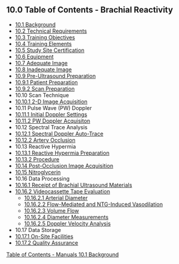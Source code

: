 ## 10.0 Table of Contents - Brachial Reactivity

* [10.1 Background](:pages_path:/manuals/brachial-reactivity/10-01-background.md)
* [10.2 Technical Requirements](:pages_path:/manuals/brachial-reactivity/10-02-technical-requirements.md)
* [10.3 Training Objectives](:pages_path:/manuals/brachial-reactivity/10-03-training-objectives.md)
* [10.4 Training Elements](:pages_path:/manuals/brachial-reactivity/10-04-training-elements.md)
* [10.5 Study Site Certification](:pages_path:/manuals/brachial-reactivity/10-05-study-site-certification.md)
* [10.6 Equipment](:pages_path:/manuals/brachial-reactivity/10-06-equipment.md)
* [10.7 Adequate Image](:pages_path:/manuals/brachial-reactivity/10-07-adequate-image.md)
* [10.8 Inadequate Image](:pages_path:/manuals/brachial-reactivity/10-08-inadequate-image.md)
* [10.9 Pre-Ultrasound Preparation](:pages_path:/manuals/brachial-reactivity/10-09-00-preultrasound-preparation.md)
 * [10.9.1 Patient Preparation](:pages_path:/manuals/brachial-reactivity/10-09-01-patient-preparation.md)
 * [10.9.2 Scan Preparation](:pages_path:/manuals/brachial-reactivity/10-09-02-scan-preparation.md)
* 10.10 Scan Technique
 * [10.10.1 2-D Image Acquisition](:pages_path:/manuals/brachial-reactivity/10-10-01-2d-image-acquisition.md)
* 10.11 Pulse Wave (PW) Doppler
 * [10.11.1 Initial Doppler Settings](:pages_path:/manuals/brachial-reactivity/10-11-01-initial-doppler-settings.md)
 * [10.11.2 PW Doppler Acquisiton](:pages_path:/manuals/brachial-reactivity/10-11-02-pw-doppler-acquisition.md)
* 10.12 Spectral Trace Analysis
 * [10.12.1 Spectral Doppler Auto-Trace](:pages_path:/manuals/brachial-reactivity/10-12-01-spectral-doppler-autotrace.md)
 * [10.12.2 Artery Occlusion](:pages_path:/manuals/brachial-reactivity/10-12-02-artery-occulsion.md)
* 10.13 Reactive Hypermia
 * [10.13.1 Reactive Hypermia Preparation](:pages_path:/manuals/brachial-reactivity/10-13-01-reactive-hypermia-preparation.md)
 * [10.13.2 Procedure](:pages_path:/manuals/brachial-reactivity/10-13-02-procedure.md)
* [10.14 Post-Occlusion Image Acquisition](:pages_path:/manuals/brachial-reactivity/10-14-postimage-acquisition.md)
* [10.15 Nitroglycerin](:pages_path:/manuals/brachial-reactivity/10-15-nitroglycerin.md)
* 10.16 Data Processing
 * [10.16.1 Receipt of Brachial Ultrasound Materials](:pages_path:/manuals/brachial-reactivity/10-16-01-receipt-brachial-ultrasound-materials.md)
 * [10.16.2 Videocassette Tape Evaluation](:pages_path:/manuals/brachial-reactivity/10-16-02-00-tape-evaluation.md)
    * [10.16.2.1 Arterial Diameter](:pages_path:/manuals/brachial-reactivity/10-16-02-01-arterial-diameter.md)
    * [10.16.2.2 Flow-Mediated and NTG-Induced Vasodilation](:pages_path:/manuals/brachial-reactivity/10-16-02-02-flow-mediated-ntg-vasodilation.md)
    * [10.16.2.3 Volume Flow](:pages_path:/manuals/brachial-reactivity/10-16-02-03-volume-flow.md)
    * [10.16.2.4 Diameter Measurements](:pages_path:/manuals/brachial-reactivity/10-16-02-04-diameter-measurements.md)
    * [10.16.2.5 Doppler Velocity Analysis](:pages_path:/manuals/brachial-reactivity/10-16-02-05-doppler-analysis.md)
* 10.17 Data Storage
 * [10.17.1 On-Site Facilities](:pages_path:/manuals/brachial-reactivity/10-17-01-onsite-facilities.md)
 * [10.17.2 Quality Assurance](:pages_path:/manuals/brachial-reactivity/10-17-02-quality-assurance.md)


<div class="center">
<div class="btn-group">
  <a href=":pages_path:/manuals/manual-toc.md" class="btn btn-default">
    <span class="glyphicon glyphicon-chevron-up"></span>
    Table of Contents - Manuals
  </a>

  <a href=":pages_path:/manuals/brachial-reactivity/10-01-background.md" class="btn btn-success">
    10.1 Background
    <span class="glyphicon glyphicon-chevron-right"></span>
  </a>
</div>
</div>
